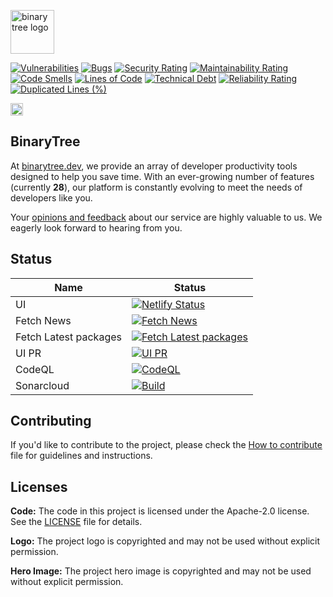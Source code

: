 <p align="">
<a href="https://binarytree.dev/">
  <img src="https://github.com/lifeparticle/lifeparticle/blob/master/gh_social.png" alt="binary tree logo" height="70" />
</a>
</p>

<div>

  [![Vulnerabilities](https://sonarcloud.io/api/project_badges/measure?project=lifeparticle_binarytree&metric=vulnerabilities)](https://sonarcloud.io/summary/new_code?id=lifeparticle_binarytree)
  [![Bugs](https://sonarcloud.io/api/project_badges/measure?project=lifeparticle_binarytree&metric=bugs)](https://sonarcloud.io/summary/new_code?id=lifeparticle_binarytree)
  [![Security Rating](https://sonarcloud.io/api/project_badges/measure?project=lifeparticle_binarytree&metric=security_rating)](https://sonarcloud.io/summary/new_code?id=lifeparticle_binarytree)
  [![Maintainability Rating](https://sonarcloud.io/api/project_badges/measure?project=lifeparticle_binarytree&metric=sqale_rating)](https://sonarcloud.io/summary/new_code?id=lifeparticle_binarytree)
  [![Code Smells](https://sonarcloud.io/api/project_badges/measure?project=lifeparticle_binarytree&metric=code_smells)](https://sonarcloud.io/summary/new_code?id=lifeparticle_binarytree)
  [![Lines of Code](https://sonarcloud.io/api/project_badges/measure?project=lifeparticle_binarytree&metric=ncloc)](https://sonarcloud.io/summary/new_code?id=lifeparticle_binarytree)
  [![Technical Debt](https://sonarcloud.io/api/project_badges/measure?project=lifeparticle_binarytree&metric=sqale_index)](https://sonarcloud.io/summary/new_code?id=lifeparticle_binarytree)
  [![Reliability Rating](https://sonarcloud.io/api/project_badges/measure?project=lifeparticle_binarytree&metric=reliability_rating)](https://sonarcloud.io/summary/new_code?id=lifeparticle_binarytree)
  [![Duplicated Lines (%)](https://sonarcloud.io/api/project_badges/measure?project=lifeparticle_binarytree&metric=duplicated_lines_density)](https://sonarcloud.io/summary/new_code?id=lifeparticle_binarytree)
  
<a href="https://github.com/lifeparticle/binarytree/blob/main/.github/dependabot.yml" >
  <img src="https://github.com/lifeparticle/binarytree/assets/1612112/75075fc7-8241-4375-905d-8d96cc239ffa" alt="binary tree logo" height="20" />
</a>

</div>

## BinaryTree

At [binarytree.dev](https://binarytree.dev/about), we provide an array of developer productivity tools designed to help you save time. With an ever-growing number of features (currently <b>28</b>), our platform is constantly evolving to meet the needs of developers like you.

Your [opinions and feedback](https://binarytree.dev/feedback) about our service are highly valuable to us. We eagerly look forward to hearing from you.

## Status

| Name                  | Status                                                                                                                                                                                                 |
| --------------------- | ------------------------------------------------------------------------------------------------------------------------------------------------------------------------------------------------------ |
| UI                    | [![Netlify Status](https://api.netlify.com/api/v1/badges/304f7283-52f9-4f01-918a-9d35c3257fb0/deploy-status)](https://app.netlify.com/sites/binarytree-dev/deploys)                                    |
| Fetch News            | [![Fetch News](https://github.com/lifeparticle/binarytree/actions/workflows/news.yml/badge.svg)](https://github.com/lifeparticle/binarytree/actions/workflows/news.yml)                                |
| Fetch Latest packages | [![Fetch Latest packages](https://github.com/lifeparticle/binarytree/actions/workflows/packages.yml/badge.svg?branch=main)](https://github.com/lifeparticle/binarytree/actions/workflows/packages.yml) |
| UI PR                 | [![UI PR](https://github.com/lifeparticle/binarytree/actions/workflows/ui-pr.yml/badge.svg)](https://github.com/lifeparticle/binarytree/actions/workflows/ui-pr.yml)                                   |
| CodeQL                | [![CodeQL](https://github.com/lifeparticle/binarytree/actions/workflows/codeql.yml/badge.svg)](https://github.com/lifeparticle/binarytree/actions/workflows/codeql.yml)                                |
| Sonarcloud            | [![Build](https://github.com/lifeparticle/binarytree/actions/workflows/sonarcloud.yml/badge.svg)](https://github.com/lifeparticle/binarytree/actions/workflows/sonarcloud.yml)                         |

## Contributing

If you'd like to contribute to the project, please check the [How to contribute](./CONTRIBUTING.md) file for guidelines and instructions.

## Licenses

**Code:** The code in this project is licensed under the Apache-2.0 license. See the [LICENSE](LICENSE) file for details.

**Logo:** The project logo is copyrighted and may not be used without explicit permission.

**Hero Image:** The project hero image is copyrighted and may not be used without explicit permission.
